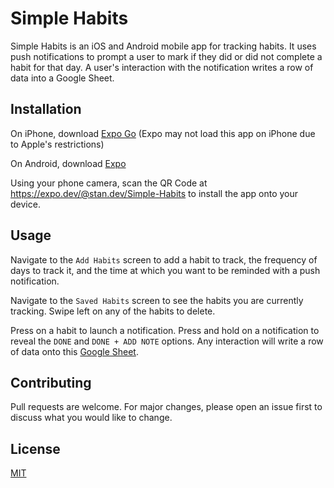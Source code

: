 # Simple Habits
Simple Habits is an iOS and Android mobile app for tracking habits. It uses push notifications to prompt a user to mark if they did or did not complete a habit for that day. A user's interaction with the notification writes a row of data into a Google Sheet.


## Installation
On iPhone, download [Expo Go](https://apps.apple.com/us/app/expo-go/id982107779) (Expo may not load this app on iPhone due to Apple's restrictions)

On Android, download [Expo](https://play.google.com/store/apps/details?id=host.exp.exponent&hl=en_US&gl=US)

Using your phone camera, scan the QR Code at https://expo.dev/@stan.dev/Simple-Habits to install the app onto your device.

## Usage
Navigate to the `Add Habits` screen to add a habit to track, the frequency of days to track it, and the time at which you want to be reminded with a push notification.

Navigate to the `Saved Habits` screen to see the habits you are currently tracking. Swipe left on any of the habits to delete. 

Press on a habit to launch a notification. Press and hold on a notification to reveal the `DONE` and `DONE + ADD NOTE` options. Any interaction will write a row of data onto this [Google Sheet](https://docs.google.com/spreadsheets/d/1Z5V7z8_UtTlr0oNe1ljyQBhOCBvtOjh-rYA5Dr_meBM/edit#gid=900287353).

## Contributing
Pull requests are welcome. For major changes, please open an issue first to discuss what you would like to change.

## License
[MIT](https://choosealicense.com/licenses/mit/)
